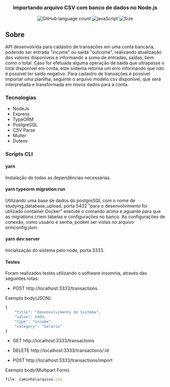 <h3 align="center">
  Importando arquivo CSV com banco de dados no Node.js
</h3>

<p align="center">
  <img alt="GitHub language count" src="https://img.shields.io/github/languages/count/ejcosta12/studying-database-upload">
  <img alt="javaScript" src="https://img.shields.io/github/languages/top/ejcosta12/studying-database-upload">
  <img alt="Size" src="https://img.shields.io/github/repo-size/ejcosta12/studying-database-upload">
</p>

## Sobre
API desenvolvida para cadastro de transações em uma conta bancária, podendo ser entrada "income" ou saída "outcome", realizando atualização dos valores disponíveis e informando a soma de entradas, saídas, bem como o total. Caso for efetuada alguma operação de saída que ultrapasse o total disponível em conta, este sistema retorna um erro informando que não é possível ter saldo negativo. Para cadastro de transações é possível importar uma planilha, seguinte o arquivo modelo.csv disponível, que será interpretada e transformada em novos dados para a conta.

### Tecnologias

- NodeJs
- Express
- TypeORM
- PostgreSQL
- CSV Parse
- Multer
- Dotenv

### Scripts CLI

#### yarn
Instalação de todas as dependências necessárias.

#### yarn typeorm migration:run
Utilizando uma base de dados do postgreSQL com o nome de studying_database_upload, porta 5432 "para o desenvolvimento foi utilizado container Docker" execute o comando acima
e aguarde para que as migrations criem tabelas e configurações no banco. As configurações de conexão, como usuário e senha, podem ser vistas no arquivo ormconfig.json.

#### yarn dev:server
Inicialização do sistema pelo node, porta 3333.

#### Testes
Foram realizados testes utilizando o software insomnia, através das seguintes rotas:

- POST http://localhost:3333/transactions

Exemplo body(JSON):
```js
{
	"title": "Desenvolvimento de Sistema",
	"value": 6000,
	"type": "income",
	"category": "Salario"
}
```

- GET http://localhost:3333/transactions

- DELETE http://localhost:3333/transactions/:id

- POST http://localhost:3333/transactions/import

Exemplo body(Multipart Form):
```js
file: caminho\arquivo.csv
```
